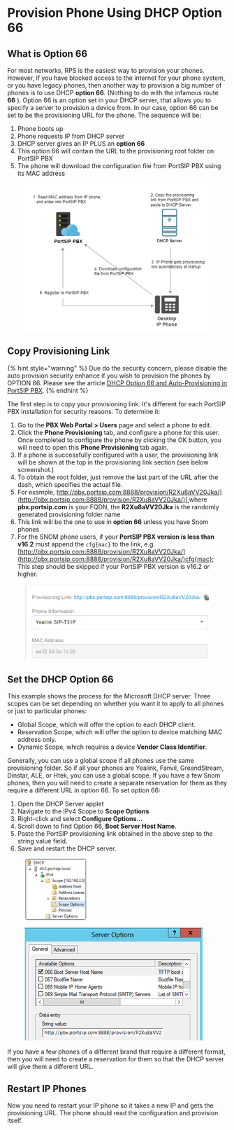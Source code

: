 # Provision Phone Using DHCP Option 66

## What is Option 66

For most networks, RPS is the easiest way to provision your phones. However, if you have blocked access to the internet for your phone system, or you have legacy phones, then another way to provision a big number of phones is to use DHCP **option 66**. (Nothing to do with the infamous route **66** ). Option 66 is an option set in your DHCP server, that allows you to specify a server to provision a device from. In our case, option 66 can be set to be the provisioning URL for the phone. The sequence will be:

1. Phone boots up
2. Phone requests IP from DHCP server
3. DHCP server gives an IP PLUS an **option 66**
4. This option 66 will contain the URL to the provisioning root folder on PortSIP PBX
5. The phone will download the configuration file from PortSIP PBX using its MAC address

<figure><img src="../../../.gitbook/assets/portsip_dhcp66_phone.png" alt=""><figcaption></figcaption></figure>

## Copy Provisioning Link <a href="#h.53mpievjyi4e" id="h.53mpievjyi4e"></a>

{% hint style="warning" %}
Due do the security concern, please disable the auto provision security enhance if you wish to provision the phones by OPTION 66. Please see the article [DHCP Option 66 and Auto-Provisioning in PortSIP PBX](auto-provisioning-security.md#dhcp-option-66-and-auto-provisioning-in-portsip-pbx).
{% endhint %}

The first step is to copy your provisioning link. It's different for each PortSIP PBX installation for security reasons. To determine it:

1. Go to the **PBX Web Portal >  Users** page and select a phone to edit.&#x20;
2. Click the **Phone Provisioning** tab, and configure a phone for this user. Once completed to configure the phone by clicking the OK button, you will need to open this **Phone Provisioning** tab again.
3. If a phone is successfully configured with a user, the provisioning link will be shown at the top in the provisioning link section (see below screenshot.)
4. To obtain the root folder, just remove the last part of the URL after the dash, which specifies the actual file.
5. For example, [http://pbx.portsip.com:8888/provision/R2Xu8aVV20Jka/](http://pbx.portsip.com:8888/provision/R2Xu8aVV20Jka/)[ ](http://pbx.portsip.com:8888/provision/R2Xu8aVV20Jka/)where **pbx.portsip.com** is your FQDN, the **R2Xu8aVV20Jka** is the randomly generated provisioning folder name
6. This link will be the one to use in **option 66** unless you have Snom phones
7. For the SNOM phone users, if your **PortSIP PBX version is less than v16.2** must append the `cfg{mac}` to the link, e.g. [http://pbx.portsip.com:8888/provision/R2Xu8aVV20Jka/](http://pbx.portsip.com:8888/provision/R2Xu8aVV20Jka/)cfg{mac}; This step should be skipped if your PortSIP PBX version is v16.2 or higher.

<figure><img src="../../../.gitbook/assets/portsip_dhcp66_phone_3.png" alt="" width="563"><figcaption></figcaption></figure>

## Set the DHCP Option 66

This example shows the process for the Microsoft DHCP server. Three scopes can be set depending on whether you want it to apply to all phones or just to particular phones:

* Global Scope, which will offer the option to each DHCP client.
* Reservation Scope, which will offer the option to device matching MAC address only.
* Dynamic Scope, which requires a device **Vendor Class Identifier**.

Generally, you can use a global scope if all phones use the same provisioning folder. So if all your phones are Yealink, Fanvil, GreandStream, Dinstar, ALE, or Htek, you can use a global scope. If you have a few Snom phones, then you will need to create a separate reservation for them as they require a different URL in option 66. To set option 66:

1. Open the DHCP Server applet
2. Navigate to the IPv4 Scope to **Scope Options**
3. Right-click and select **Configure Options…**
4. Scroll down to find Option 66, **Boot Server Host Name**.
5. Paste the PortSIP provisioning link obtained in the above step to the string value field.
6. Save and restart the DHCP server.

<figure><img src="../../../.gitbook/assets/portsip_dhcp66_phone_1.png" alt="" width="141"><figcaption></figcaption></figure>

<figure><img src="../../../.gitbook/assets/portsip_dhcp66_phone_2.png" alt=""><figcaption></figcaption></figure>

If you have a few phones of a different brand that require a different format, then you will need to create a reservation for them so that the DHCP server will give them a different URL.

## Restart IP Phones <a href="#h.ynefnc92wmh9" id="h.ynefnc92wmh9"></a>

Now you need to restart your IP phone so it takes a new IP and gets the provisioning URL. The phone should read the configuration and provision itself.

